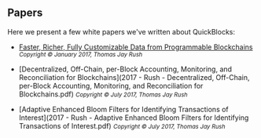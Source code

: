 ## Papers

Here we present a few white papers we've written about QuickBlocks:

- [Faster, Richer, Fully Customizable Data from Programmable Blockchains]("2017%20-%20Rush%20-%20Faster,%20Richer,%20Fully%20Customizable%20Data%20from%20Programmable%20Blockchains.pdf") <small>*Copyright © January 2017, Thomas Jay Rush*</small>

- [Decentralized, Off-Chain, per-Block Accounting, Monitoring, and Reconciliation for Blockchains](2017 - Rush - Decentralized, Off-Chain, per-Block Accounting, Monitoring, and Reconciliation for Blockchains.pdf) <small>*Copyright © July 2017, Thomas Jay Rush*</small>

- [Adaptive Enhanced Bloom Filters for Identifying Transactions of Interest](2017 - Rush - Adaptive Enhanced Bloom Filters for Identifying Transactions of Interest.pdf) <small>*Copyright © July 2017, Thomas Jay Rush*</small>
